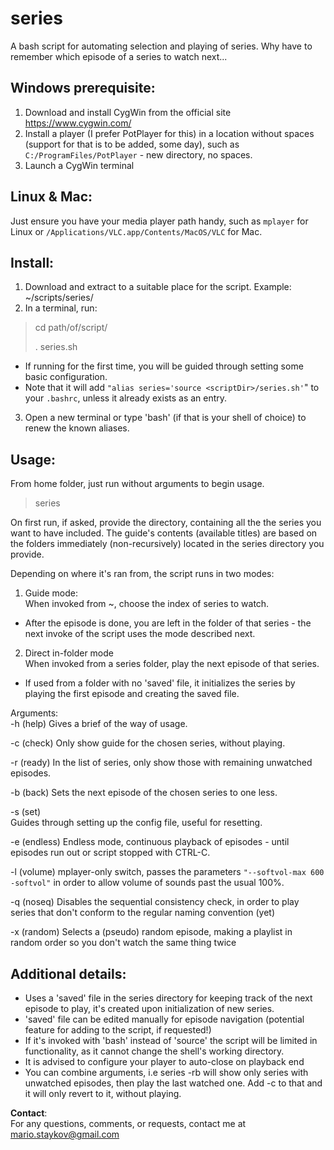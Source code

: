 series
======

A bash script for automating selection and playing of series. Why have to remember which episode of a series to watch next...

## Windows prerequisite:
1. Download and install CygWin from the official site https://www.cygwin.com/
2. Install a player (I prefer PotPlayer for this) in a location without spaces (support for that is to be added, some day), such as `C:/ProgramFiles/PotPlayer` - new directory, no spaces.
3. Launch a CygWin terminal

## Linux & Mac:
Just ensure you have your media player path handy, such as `mplayer` for Linux or `/Applications/VLC.app/Contents/MacOS/VLC` for Mac.

## Install:
1. Download and extract to a suitable place for the script. Example: ~/scripts/series/
2. In a terminal, run:
> cd path/of/script/
>
> . series.sh

  * If running for the first time, you will be guided through setting some basic configuration.
  * Note that it will add `"alias series='source <scriptDir>/series.sh'`" to your `.bashrc`, unless it already exists as an entry.

3. Open a new terminal or type 'bash' (if that is your shell of choice) to renew the known aliases.

## Usage:

From home folder, just run without arguments to begin usage.

> series

On first run, if asked, provide the directory, containing all the the series you want to have included. The guide's contents (available titles) are based on the folders immediately (non-recursively) located in the series directory you provide.

Depending on where it's ran from, the script runs in two modes:

1. Guide mode:  
  When invoked from ~, choose the index of series to watch.  
  * After the episode is done, you are left in the folder of that series - the next invoke of the script uses the mode described next.

2. Direct in-folder mode  
  When invoked from a series folder, play the next episode of that series.  
  * If used from a folder with no 'saved' file, it initializes the series by playing the first episode and creating the saved file.

Arguments:  
-h (help)
  Gives a brief of the way of usage.

-c (check)
  Only show guide for the chosen series, without playing.

-r (ready)
  In the list of series, only show those with remaining unwatched episodes.

-b (back)
  Sets the next episode of the chosen series to one less.

-s (set)  
  Guides through setting up the config file, useful for resetting.

-e (endless)
  Endless mode, continuous playback of episodes - until episodes run out or script stopped with CTRL-C.

-l (volume)
  mplayer-only switch, passes the parameters `"--softvol-max 600 -softvol"` in order to allow volume of sounds past the usual 100%.

-q (noseq)
  Disables the sequential consistency check, in order to play series that don't conform to the regular naming convention (yet)

-x (random)
  Selects a (pseudo) random episode, making a playlist in random order so you don't watch the same thing twice

## Additional details:

* Uses a 'saved' file in the series directory for keeping track of the next episode to play, it's created upon initialization of new series.  
* 'saved' file can be edited manually for episode navigation (potential feature for adding to the script, if requested!)  
* If it's invoked with 'bash' instead of 'source' the script will be limited in functionality, as it cannot change the shell's working directory.  
* It is advised to configure your player to auto-close on playback end
* You can combine arguments, i.e series -rb will show only series with unwatched episodes, then play the last watched one. Add -c to that and it will only revert to it, without playing.  

**Contact**:  
For any questions, comments, or requests, contact me at mario.staykov@gmail.com

